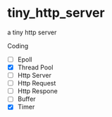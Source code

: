 # tiny_http_server

a tiny http server

Coding

 - [ ] Epoll
 - [X] Thread Pool
 - [ ] Http Server
 - [ ] Http Request
 - [ ] Http Respone
 - [ ] Buffer
 - [X] Timer
